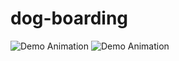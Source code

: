 # dog-boarding
![Demo Animation](../assets/register1.gif?raw=true)
![Demo Animation](../assets/login.gif?raw=true)
